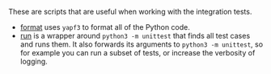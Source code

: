 These are scripts that are useful when working with the integration tests.

- [format](format) uses `yapf3` to format all of the Python code.
- [run](run) is a wrapper around `python3 -m unittest` that finds all test
  cases and runs them.  It also forwards its arguments to `python3 -m
  unittest`, so for example you can run a subset of tests, or increase the
  verbosity of logging.
